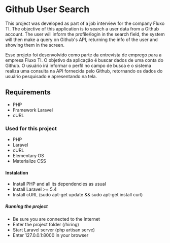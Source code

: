 # Github User Search

This project was developed as part of a job interview for the company Fluxo TI.
The objective of this application is to search a user data from a Github account. The user will inform the profile/login in the search field, the system will then make a query on Github's API, returning the info of the user and showing them in the screen.

Esse projeto foi desenvolvido como parte da entrevista de emprego para a empresa Fluxo TI.
O objetivo da aplicação é buscar dados de uma conta do Github. O usuário irá informar o perfil no campo de busca e o sistema
realiza uma consulta na API fornecida pelo Github, retornando os dados do usuário pesquisado e apresentando na tela.

## Requirements

- PHP
- Framework Laravel
- cURL

### Used for this project
- PHP
- Laravel
- cURL
- Elementary OS
- Materialize CSS

#### Instalation
- Install PHP and all its dependencies as usual
- Install Laravel >= 5.4
- Install cURL (sudo apt-get update && sudo apt-get install curl)

##### Running the project
- Be sure you are connected to the Internet
- Enter the project folder (/hiring)
- Start Laravel server (php artisan serve)
- Enter 127.0.0.1:8000 in your browser
